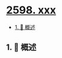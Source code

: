 # [2598. xxx](https://github.com/Tdahuyou/TNotes.leetcode/tree/main/notes/2598.%20xxx)

<!-- region:toc -->

- [1. 📝 概述](#1--概述)

<!-- endregion:toc -->

## 1. 📝 概述
